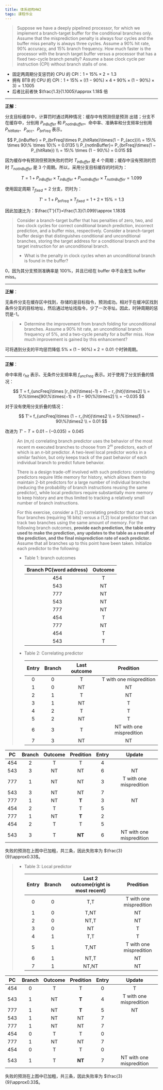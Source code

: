 ```yaml
---
title: 体系结构HW2
tags: 课程作业
---
```


> Suppose we have a deeply pipelined processor, for which we implement a branch-target buffer for the conditional branches only. Assume that the misprediction penalty is always four cycles and the buffer miss penalty is always three cycles. Assume a 90% hit rate, 90% accuracy, and 15% branch frequency. How much faster is the processor with the branch target buffer versus a processor that has a fixed two-cycle branch penalty? Assume a base clock cycle per instruction (CPI) without branch stalls of one.

- 固定两周期分支惩罚的 CPU 的 CPI：$1+15\%\times2=1.3$
- 拥有 BTB 的 CPU 的 CPI：$1+15\%\times\left(\left(1-90\%\right)\times4+90\%\times\left(1-90\%\right)\times3\right)=1.1005$
- 后者比前者快 $\frac{1.3}{1.1005}\approx 1.18$ 倍

---

**正解**：

分支目标缓存中，计算罚时通过两种情况：缓存中有预测但是预测
出错；分支不在缓存中，分别用 $P_{inBuffer}$ 和 $P_{notInBuffer}$。命中率、准确率和分支频率分别用 $P_{hitRate}$、$P_{acc}$、$P_{brFreq}$ 表示。

$$
P_{inBuffer} =  P_{brFreq}\times P_{hitRate}\times(1 − P_{acc})\\
= 15\% \times 90\% \times 10\% = 0.0135  \\
P_{notInBuffer}= P_{brFreq}\times(1 − P_{hitRate}) \\
= 15\% \times (1 − 90\%) = 0.015
$$

因为缓存中有预测但预测失败的罚时 $T_{inBuffer}$ 是 4 个周期；缓存中没有预测的罚时 $T_{notInBuffer}$ 是 3 个周期。所以，采用分支目标缓存的时间为：

$$
T = 1 + P_{inBuffer}\times T_{inBuffer} + P_{notInBuffer}\times T_{notInBuffer} = 1.099
$$

使用固定周期 $T_{fixed} = 2$ 分支，罚时为：

$$
T' = 1 + P_{brFreq}\times T_{fixed} = 1 + 2\times 15\% = 1.3
$$

因此加速比为：$\frac{T'}{T}=\frac{1.3}{1.099}\approx 1.183$

> Consider a branch-target buffer that has penalties of zero, two, and two clock cycles for correct conditional branch prediction, incorrect prediction, and a buffer miss, respectively. Consider a branch-target buffer design that distinguishes conditional and unconditional branches, storing the target address for a conditional branch and the target instruction for an unconditional branch.
>
> - What is the penalty in clock cycles when an unconditional branch is found in the buffer?

0，因为其分支预测准确率是 100%，并且已经在 buffer 中不会发生 buffer miss。

---

**正解**：

无条件分支在缓存区中找到，存储的是目标指令，预测成功。相对于在缓冲区找到条件分支的目标地址，然后通过地址找指令，少了一次寻址。因此，时钟周期的惩罚是-1。

> - Determine the improvement from branch folding for unconditional branches. Assume a 90% hit rate, an unconditional branch frequency of 5%, and a two-cycle penalty for a buffer miss. How much improvement is gained by this enhancement?

可将遇到分支的平均惩罚降低 $5\%\times\left(1-90\%\right)\times2=0.01$ 个时钟周期。

---

**正解**：

命中率用 $r_{hit}$ 表示、无条件分支频率用 $f_{uncFreq}$ 表示。对于使用了分支折叠的情况：

$$
T = f_{uncFreq}\times [r_{hit}\times(−1) + (1 − r_{hit})\times2] \\
= 5\%\times[90\%\times(−1) + (1 − 90\%)\times2] \\
= −0.035
$$

对于没有使用分支折叠的情况：

$$
T'= f_{uncFreq}\times (1 − r_{hit})\times2 \\
= 5\%\times(1 − 90\%)\times2 \\
= 0.01
$$

改进为 $T'− T = 0.01 − (−0.035) = 0.045$

> An (m,n) correlating branch predictor uses the behavior of the most recent m executed branches to choose from $2^m$ predictors, each of which is an $n$-bit predictor. A two-level local predictor works in a similar fashion, but only keeps track of the past behavior of each individual branch to predict future behavior.
>
> There is a design trade-off involved with such predictors: correlating predictors require little memory for history, which allows them to maintain 2-bit predictors for a large number of individual branches (reducing the probability of branch instructions reusing the same predictor), while local predictors require substantially more memory to keep history and are thus limited to tracking a relatively small number of branch instructions.
>
> For this exercise, consider a (1,2) correlating predictor that can track four branches (requiring 16 bits) versus a (1,2) local predictor that can track two branches using the same amount of memory. For the following branch outcomes, **provide each prediction, the table entry used to make the prediction, any updates to the table as a result of the prediction, and the final misprediction rate of each predictor.** Assume that all branches up to this point have been taken. Initialize each predictor to the following:
>
> - Table 1: branch outcomes
>
>   | Branch PC(word address) | Outcome |
>   | :---------------------: | :-----: |
>   |           454           |    T    |
>   |           543           |   NT    |
>   |           777           |   NT    |
>   |           543           |   NT    |
>   |           777           |   NT    |
>   |           454           |    T    |
>   |           777           |   NT    |
>   |           454           |    T    |
>   |           543           |    T    |
>
> - Table 2: Correlating predictor
>
>   | Entry | Branch | Last outcome |        Predition         |
>   | :---: | :----: | :----------: | :----------------------: |
>   |   0   |   0    |      T       | T with one mispredition  |
>   |   1   |   0    |      NT      |            NT            |
>   |   2   |   1    |      T       |            NT            |
>   |   3   |   1    |      NT      |            T             |
>   |   4   |   2    |      T       |            T             |
>   |   5   |   2    |      NT      |            T             |
>   |   6   |   3    |      T       | NT with one mispredition |
>   |   7   |   3    |      NT      |            NT            |

| PC  | Branch | Outcome | Predition | Entry |          Update          |
| :-: | :----: | :-----: | :-------: | :---: | :----------------------: |
| 454 |   2    |    T    |     T     |   4   |                          |
| 543 |   3    |   NT    |    NT     |   6   |            NT            |
| 777 |   1    |   NT    |    NT     |   3   | T with one mispredition  |
| 543 |   3    |   NT    |    NT     |   7   |                          |
| 777 |   1    |   NT    |   **T**   |   3   |            NT            |
| 454 |   2    |    T    |     T     |   5   |                          |
| 777 |   1    |   NT    |   **T**   |   2   |                          |
| 454 |   2    |    T    |     T     |   5   |                          |
| 543 |   3    |    T    |  **NT**   |   6   | NT with one mispredition |

失败的预测在上图中已加粗，共三条，因此失败率为 $\frac{3}{9}\approx0.33$。

> - Table 3: Local predictor
>
>   | Entry | Branch | Last 2 outcome(right is most recent) |        Predition        |
>   | :---: | :----: | :----------------------------------: | :---------------------: |
>   |   0   |   0    |                 T,T                  | T with one mispredition |
>   |   1   |   0    |                 T,NT                 |           NT            |
>   |   2   |   0    |                 NT,T                 |           NT            |
>   |   3   |   0    |                  NT                  |            T            |
>   |   4   |   1    |                 T,T                  |            T            |
>   |   5   |   1    |                 T,NT                 | T with one mispredition |
>   |   6   |   1    |                 NT,T                 |           NT            |
>   |   7   |   1    |                NT,NT                 |           NT            |

| PC  | Branch | Outcome | Predition | Entry |          Update          |
| :-: | :----: | :-----: | :-------: | :---: | :----------------------: |
| 454 |   0    |    T    |     T     |   0   |            T             |
| 543 |   1    |   NT    |   **T**   |   4   | T with one mispredition  |
| 777 |   1    |   NT    |   **T**   |   5   |            NT            |
| 543 |   1    |   NT    |    NT     |   7   |                          |
| 777 |   1    |   NT    |    NT     |   7   |                          |
| 454 |   0    |    T    |     T     |   0   |                          |
| 777 |   1    |   NT    |    NT     |   7   |                          |
| 454 |   0    |    T    |     T     |   0   |                          |
| 543 |   1    |    T    |  **NT**   |   7   | NT with one mispredition |

失败的预测在上图中已加粗，共三条，因此失败率为 $\frac{3}{9}\approx0.33$。
